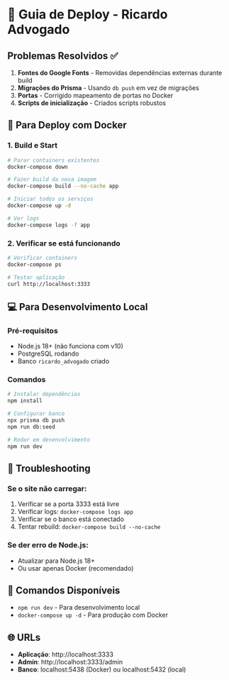 # 🚀 Guia de Deploy - Ricardo Advogado

## Problemas Resolvidos ✅

1. **Fontes do Google Fonts** - Removidas dependências externas durante build
2. **Migrações do Prisma** - Usando `db push` em vez de migrações
3. **Portas** - Corrigido mapeamento de portas no Docker
4. **Scripts de inicialização** - Criados scripts robustos

## 🐳 Para Deploy com Docker

### 1. Build e Start
```bash
# Parar containers existentes
docker-compose down

# Fazer build da nova imagem
docker-compose build --no-cache app

# Iniciar todos os serviços
docker-compose up -d

# Ver logs
docker-compose logs -f app
```

### 2. Verificar se está funcionando
```bash
# Verificar containers
docker-compose ps

# Testar aplicação
curl http://localhost:3333
```

## 💻 Para Desenvolvimento Local

### Pré-requisitos
- Node.js 18+ (não funciona com v10)
- PostgreSQL rodando
- Banco `ricardo_advogado` criado

### Comandos
```bash
# Instalar dependências
npm install

# Configurar banco
npx prisma db push
npm run db:seed

# Rodar em desenvolvimento
npm run dev
```

## 🔧 Troubleshooting

### Se o site não carregar:
1. Verificar se a porta 3333 está livre
2. Verificar logs: `docker-compose logs app`
3. Verificar se o banco está conectado
4. Tentar rebuild: `docker-compose build --no-cache`

### Se der erro de Node.js:
- Atualizar para Node.js 18+
- Ou usar apenas Docker (recomendado)

## 📝 Comandos Disponíveis

- `npm run dev` - Para desenvolvimento local
- `docker-compose up -d` - Para produção com Docker

## 🌐 URLs

- **Aplicação**: http://localhost:3333
- **Admin**: http://localhost:3333/admin
- **Banco**: localhost:5438 (Docker) ou localhost:5432 (local)
